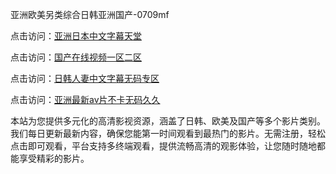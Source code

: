 亚洲欧美另类综合日韩亚洲国产-0709mf

点击访问：<a href="https://heiliaoxqkkct.pages.dev">亚洲日本中文字幕天堂</a>

点击访问：<a href="https://heiliaoxwd5i8.pages.dev">国产在线视频一区二区</a>

点击访问：<a href="https://heiliaowt0d7p.pages.dev">日韩人妻中文字幕无码专区</a>

点击访问：<a href="https://heiliaoga6s9v.pages.dev">亚洲最新av片不卡无码久久</a>

本站为您提供多元化的高清影视资源，涵盖了日韩、欧美及国产等多个影片类别。我们每日更新最新内容，确保您能第一时间观看到最热门的影片。无需注册，轻松点击即可观看，平台支持多终端观看，提供流畅高清的观影体验，让您随时随地都能享受精彩的影片。

<span style="display:none;">[Canonical link](https://github.com/ty20250709/ty12 ）</span>
